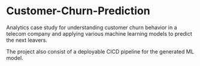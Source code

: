 # Customer-Churn-Prediction

Analytics case study for understanding customer churn behavior in a telecom company and applying various machine learning models to predict the next leavers.

The project also consist of a deployable CICD pipeline for the generated ML model.
